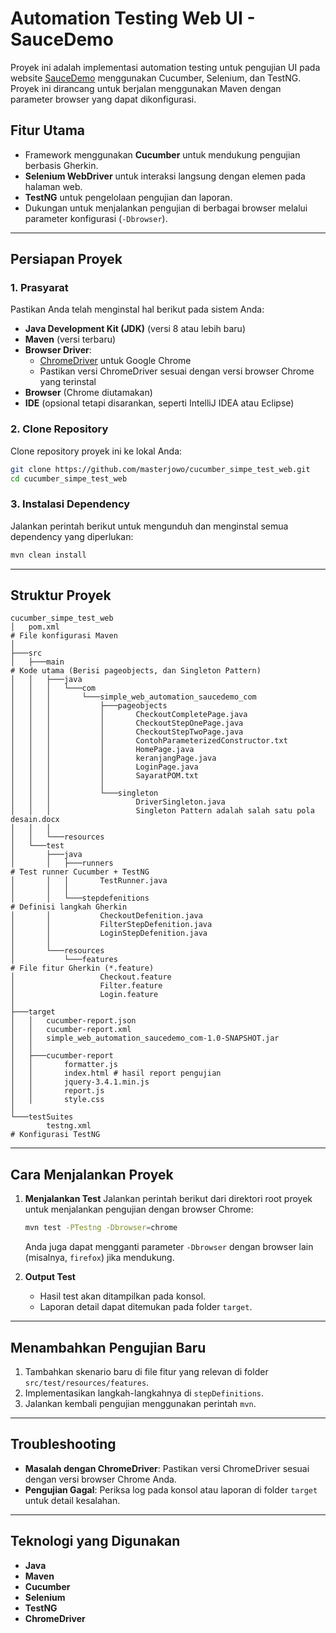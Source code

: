 

# Automation Testing Web UI - SauceDemo

Proyek ini adalah implementasi automation testing untuk pengujian UI pada website [SauceDemo](https://www.saucedemo.com) menggunakan Cucumber, Selenium, dan TestNG. Proyek ini dirancang untuk berjalan menggunakan Maven dengan parameter browser yang dapat dikonfigurasi.

## Fitur Utama
- Framework menggunakan **Cucumber** untuk mendukung pengujian berbasis Gherkin.
- **Selenium WebDriver** untuk interaksi langsung dengan elemen pada halaman web.
- **TestNG** untuk pengelolaan pengujian dan laporan.
- Dukungan untuk menjalankan pengujian di berbagai browser melalui parameter konfigurasi (`-Dbrowser`).

---

## Persiapan Proyek

### 1. Prasyarat
Pastikan Anda telah menginstal hal berikut pada sistem Anda:
- **Java Development Kit (JDK)** (versi 8 atau lebih baru)
- **Maven** (versi terbaru)
- **Browser Driver**:
  - [ChromeDriver](https://chromedriver.chromium.org/downloads) untuk Google Chrome
  - Pastikan versi ChromeDriver sesuai dengan versi browser Chrome yang terinstal
- **Browser** (Chrome diutamakan)
- **IDE** (opsional tetapi disarankan, seperti IntelliJ IDEA atau Eclipse)

### 2. Clone Repository
Clone repository proyek ini ke lokal Anda:
```bash
git clone https://github.com/masterjowo/cucumber_simpe_test_web.git
cd cucumber_simpe_test_web
```

### 3. Instalasi Dependency
Jalankan perintah berikut untuk mengunduh dan menginstal semua dependency yang diperlukan:
```bash
mvn clean install
```

---

## Struktur Proyek

```
cucumber_simpe_test_web
│   pom.xml 																					# File konfigurasi Maven
│   
├───src
│   ├───main 																					# Kode utama (Berisi pageobjects, dan Singleton Pattern)
│   │   ├───java
│   │   │   └───com
│   │   │       └───simple_web_automation_saucedemo_com
│   │   │           ├───pageobjects
│   │   │           │       CheckoutCompletePage.java
│   │   │           │       CheckoutStepOnePage.java
│   │   │           │       CheckoutStepTwoPage.java
│   │   │           │       ContohParameterizedConstructor.txt
│   │   │           │       HomePage.java
│   │   │           │       keranjangPage.java
│   │   │           │       LoginPage.java
│   │   │           │       SayaratPOM.txt
│   │   │           │
│   │   │           └───singleton
│   │   │                   DriverSingleton.java
│   │   │                   Singleton Pattern adalah salah satu pola desain.docx
│   │   │
│   │   └───resources
│   └───test
│       ├───java
│       │   ├───runners 																		# Test runner Cucumber + TestNG
│       │   │       TestRunner.java
│       │   │
│       │   └───stepdefenitions 																# Definisi langkah Gherkin
│       │           CheckoutDefenition.java
│       │           FilterStepDefenition.java
│       │           LoginStepDefenition.java
│       │
│       └───resources
│           └───features  																		# File fitur Gherkin (*.feature)
│                   Checkout.feature
│                   Filter.feature
│                   Login.feature
│
├───target
│   │   cucumber-report.json
│   │   cucumber-report.xml
│   │   simple_web_automation_saucedemo_com-1.0-SNAPSHOT.jar
│   │
│   ├───cucumber-report
│   │       formatter.js
│   │       index.html # hasil report pengujian  
│   │       jquery-3.4.1.min.js
│   │       report.js
│   │       style.css
│
└───testSuites
        testng.xml 										                                        # Konfigurasi TestNG
```

---

## Cara Menjalankan Proyek

1. **Menjalankan Test**
   Jalankan perintah berikut dari direktori root proyek untuk menjalankan pengujian dengan browser Chrome:
   ```bash
   mvn test -PTestng -Dbrowser=chrome
   ```

   Anda juga dapat mengganti parameter `-Dbrowser` dengan browser lain (misalnya, `firefox`) jika mendukung.

2. **Output Test**
   - Hasil test akan ditampilkan pada konsol.
   - Laporan detail dapat ditemukan pada folder `target`.

---

## Menambahkan Pengujian Baru

1. Tambahkan skenario baru di file fitur yang relevan di folder `src/test/resources/features`.
2. Implementasikan langkah-langkahnya di `stepDefinitions`.
3. Jalankan kembali pengujian menggunakan perintah `mvn`.

---

## Troubleshooting
- **Masalah dengan ChromeDriver**: Pastikan versi ChromeDriver sesuai dengan versi browser Chrome Anda.
- **Pengujian Gagal**: Periksa log pada konsol atau laporan di folder `target` untuk detail kesalahan.

---

## Teknologi yang Digunakan
- **Java**
- **Maven**
- **Cucumber**
- **Selenium**
- **TestNG**
- **ChromeDriver**